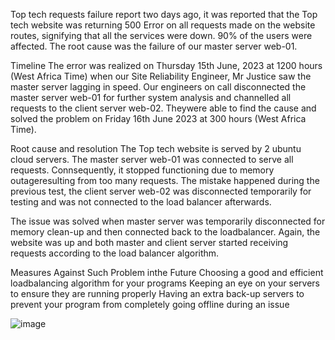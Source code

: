 Top tech requests failure report
two days ago, it was reported that the Top tech website was returning 500 Error on all requests made on the website routes, signifying that all the services were down. 90% of the users were affected. The root cause was the failure of our master server web-01.

Timeline
The error was realized on Thursday 15th June, 2023 at 1200 hours (West Africa Time) when our Site Reliability Engineer, Mr Justice saw the master server lagging in speed. Our engineers on call disconnected the master server web-01 for further system analysis and channelled all requests to the client server web-02. Theywere able to find the cause and solved the problem on Friday 16th June 2023 at 300 hours (West Africa Time).

Root cause and resolution
The Top tech website is served by 2 ubuntu cloud servers. The master server web-01 was connected to serve all requests. Connsequently, it stopped functioning due to memory outageresulting from too many requests. The mistake happened during the previous test, the client server web-02 was disconnected temporarily for testing and was not connected to the load balancer afterwards.

The issue was solved when master server was temporarily disconnected for memory clean-up and then connected back to the loadbalancer. Again, the website was up and both master and client server started receiving requests according to the load balancer algorithm.

Measures Against Such Problem inthe Future
Choosing a good and efficient loadbalancing algorithm for your programs
Keeping an eye on your servers to ensure they are running properly
Having an extra back-up servers to prevent your program from completely going offline during an issue


![image](https://github.com/danladietu36/alx-system_engineering-devops/assets/114702183/aa450a65-1a89-4cad-965c-2aba21bd7cd5)

